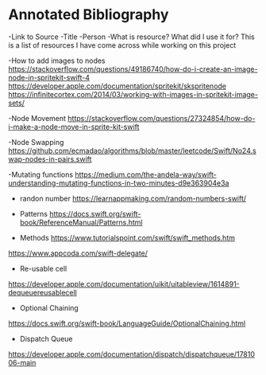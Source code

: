 # Annotated Bibliography
-Link to Source
-Title
-Person
-What is resource? What did I use it for?
This is a list of resources I have come across while working on this project


-How to add images to nodes
https://stackoverflow.com/questions/49186740/how-do-i-create-an-image-node-in-spritekit-swift-4
https://developer.apple.com/documentation/spritekit/skspritenode
https://infinitecortex.com/2014/03/working-with-images-in-spritekit-image-sets/


-Node Movement
https://stackoverflow.com/questions/27324854/how-do-i-make-a-node-move-in-sprite-kit-swift

-Node Swapping
https://github.com/ecmadao/algorithms/blob/master/leetcode/Swift/No24.swap-nodes-in-pairs.swift


-Mutating functions
https://medium.com/the-andela-way/swift-understanding-mutating-functions-in-two-minutes-d9e363904e3a


- randon number
https://learnappmaking.com/random-numbers-swift/


- Patterns
https://docs.swift.org/swift-book/ReferenceManual/Patterns.html


- Methods
https://www.tutorialspoint.com/swift/swift_methods.htm

https://www.appcoda.com/swift-delegate/


- Re-usable cell

https://developer.apple.com/documentation/uikit/uitableview/1614891-dequeuereusablecell

- Optional Chaining

https://docs.swift.org/swift-book/LanguageGuide/OptionalChaining.html
- Dispatch Queue

https://developer.apple.com/documentation/dispatch/dispatchqueue/1781006-main
